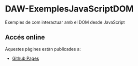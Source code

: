 # DAW-ExemplesJavaScriptDOM

Exemples de com interactuar amb el DOM desde JavaScript

## Accés online

Aquestes pàgines estàn publicades a:

* [Github Pages](https://optimisme.github.io/DAW-ExemplesJavaScriptDOM/)